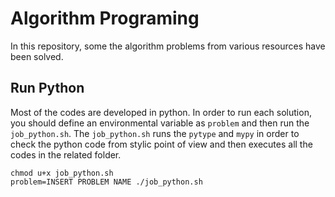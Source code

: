 # Algorithm Programing
In this repository, some the algorithm problems from various resources have been solved.

## Run Python
Most of the codes are developed in python. In order to run each solution, you should define an environmental variable as `problem` and then run the `job_python.sh`. The `job_python.sh` runs the `pytype` and `mypy` in order to check the python code from stylic point of view and then executes all the codes in the related folder.
```shell
chmod u+x job_python.sh
problem=INSERT PROBLEM NAME ./job_python.sh
```